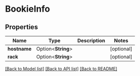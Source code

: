 # BookieInfo

## Properties

Name | Type | Description | Notes
------------ | ------------- | ------------- | -------------
**hostname** | Option<**String**> |  | [optional]
**rack** | Option<**String**> |  | [optional]

[[Back to Model list]](../README.md#documentation-for-models) [[Back to API list]](../README.md#documentation-for-api-endpoints) [[Back to README]](../README.md)



